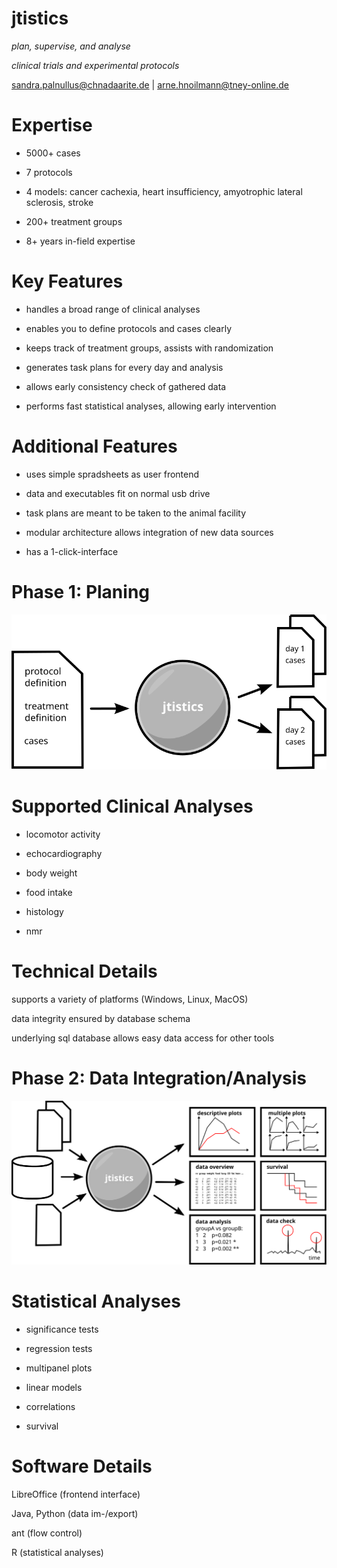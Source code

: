 jtistics
========

*plan, supervise, and analyse*

*clinical trials and experimental protocols*

sandra.palnullus@chnadaarite.de | arne.hnoilmann@tney-online.de

Expertise
=========

-   5000+ cases

-   7 protocols

-   4 models: cancer cachexia, heart insufficiency, amyotrophic lateral
    sclerosis, stroke

-   200+ treatment groups

-   8+ years in-field expertise

Key Features
============

-   handles a broad range of clinical analyses

-   enables you to define protocols and cases clearly

-   keeps track of treatment groups, assists with randomization

-   generates task plans for every day and analysis

-   allows early consistency check of gathered data

-   performs fast statistical analyses, allowing early intervention

Additional Features
===================

-   uses simple spradsheets as user frontend

-   data and executables fit on normal usb drive

-   task plans are meant to be taken to the animal facility

-   modular architecture allows integration of new data sources

-   has a 1-click-interface

Phase 1: Planing
================

![](res/data-aquisition.svg)

Supported Clinical Analyses
===========================

-   locomotor activity

-   echocardiography

-   body weight

-   food intake

-   histology

-   nmr

Technical Details
=================

supports a variety of platforms (Windows, Linux, MacOS)

data integrity ensured by database schema

underlying sql database allows easy data access for other tools

Phase 2: Data Integration/Analysis
==================================

![](res/data-analysis.svg)

Statistical Analyses
====================

-   significance tests

-   regression tests

-   multipanel plots

-   linear models

-   correlations

-   survival

Software Details
================

LibreOffice (frontend interface)

Java, Python (data im-/export)

ant (flow control)

R (statistical analyses)
